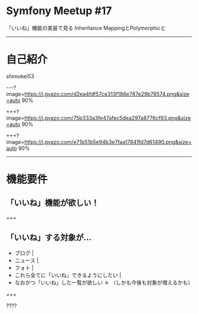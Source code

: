 # Symfony Meetup #17

「いいね」機能の実装で見る
Inheritance MappingとPolymorphicと

---

# 自己紹介
shimokei53

---?image=https://i.gyazo.com/d2ea4fdf57ce313f186e787e29b78574.png&size=auto 90%

+++?image=https://i.gyazo.com/75b333a3fe47afec5dea297a8776cf93.png&size=auto 90%

+++?image=https://i.gyazo.com/e71b51b5e94b3e7faa17841fd7d61490.png&size=auto 90%

---
# 機能要件
## 「いいね」機能が欲しい！

+++
## 「いいね」する対象が...

* ブログ |
* ニュース | 
* フォト |
* これら全てに「いいね」できるようにしたい |
* なおかつ「いいね」した一覧が欲しい
＊ （しかも今後も対象が増えるかも）

+++

????
